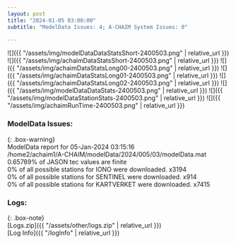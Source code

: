 ```yaml
---
layout: post
title: "2024-01-05 03:00:00"
subtitle: "ModelData Issues: 4; A-CHAIM System Issues: 0"

---
```


![]({{ "/assets/img/modelDataDataStatsShort-2400503.png" | relative_url }})
![]({{ "/assets/img/achaimDataStatsShort-2400503.png" | relative_url }})
![]({{ "/assets/img/achaimDataStatsLong00-2400503.png" | relative_url }})
![]({{ "/assets/img/achaimDataStatsLong01-2400503.png" | relative_url }})
![]({{ "/assets/img/achaimDataStatsLong02-2400503.png" | relative_url }})
![]({{ "/assets/img/modelDataDataStats-2400503.png" | relative_url }})
![]({{ "/assets/img/modelDataStationStats-2400503.png" | relative_url }})
![]({{ "/assets/img/achaimRunTime-2400503.png" | relative_url }})


### ModelData Issues:  
  
{: .box-warning}  
 ModelData report for 05-Jan-2024 03:15:16   
 /home2/achaim1/A-CHAIM/modelData/2024/005/03/modelData.mat   
 0.65789% of JASON tec values are finite   
 0% of all possible stations for IONO were downloaded. x3194   
 0% of all possible stations for SENTINEL were downloaded. x914   
 0% of all possible stations for KARTVERKET were downloaded. x7415   
  


### Logs:  
  
{: .box-note}  
[Logs.zip]({{ "/assets/other/logs.zip" | relative_url }})  
[Log Info]({{ "/logInfo" | relative_url }})  
